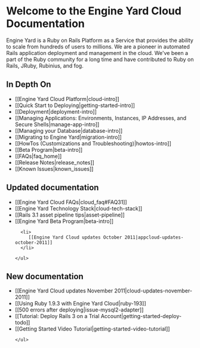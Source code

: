 # Welcome to the Engine Yard Cloud Documentation

Engine Yard is a Ruby on Rails Platform as a Service that provides the ability to scale from hundreds of users to millions. We are a pioneer in automated Rails application deployment and management in the cloud. We've been a part of the Ruby community for a long time and have contributed to Ruby on Rails, JRuby, Rubinius, and fog.

## In Depth On
* [[Engine Yard Cloud Platform|cloud-intro]]
* [[Quick Start to Deploying|getting-started-intro]]
* [[Deployment|deployment-intro]]
* [[Managing Applications: Environments, Instances, IP Addresses, and Secure Shells|manage-app-intro]]
* [[Managing your Database|database-intro]]
* [[Migrating to Engine Yard|migration-intro]]
* [[HowTos (Customizations and Troubleshooting)|howtos-intro]]
* [[Beta Program|beta-intro]]
* [[FAQs|faq_home]]
* [[Release Notes|release_notes]]
* [[Known Issues|known_issues]]

<div class="split">
  <div class="col col-first">
    <h2>Updated documentation</h2>
    <ul>
      <li>
			 [[Engine Yard Cloud FAQs|cloud_faq#FAQ31]]
	  </li>
	  <li>
           [[Engine Yard Technology Stack|cloud-tech-stack]]
      </li>	
	  <li>
		 [[Rails 3.1 asset pipeline tips|asset-pipeline]]
	  </li>
	  <li>
	     [[Engine Yard Beta Program|beta-intro]]
      </li>
	   
      <li>
	     [[Engine Yard Cloud updates October 2011|appcloud-updates-october-2011]]
      </li>
     
    </ul>

    
  </div>
  
  <div class="col col-last">
    <h2>New documentation</h2>
    <ul>
 	  <li>
	     [[Engine Yard Cloud updates November 2011|cloud-updates-november-2011]]
	  </li>
	  <li>
         [[Using Ruby 1.9.3 with Engine Yard Cloud|ruby-193]]
      </li>
      <li>
	 [[500 errors after deploying|issue-mysql2-adapter]]
      </li>
      <li>
        [[Tutorial: Deploy Rails 3 on a Trial Account|getting-started-deploy-todo]]
      </li>
      <li>
        [[Getting Started Video Tutorial|getting-started-video-tutorial]]
      </li>
      
    
    </ul>
  </div>
</div>
